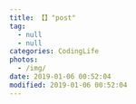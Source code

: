 ```yaml
---
title: 【】"post"
tag:
  - null
  - null
categories: CodingLife
photos:
  - /img/
date: 2019-01-06 00:52:04
modified: 2019-01-06 00:52:04
---
```


<!--more-->

